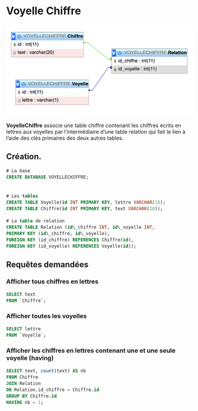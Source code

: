 # Voyelle Chiffre

![dcc1985881791e6abafceb558c446eba.png](../../../_resources/dcc1985881791e6abafceb558c446eba-1.png)

**VoyelleChiffre** associe une table chiffre contenant les chiffres écrits en lettres aux voyelles par l’intermédiaire d’une table relation qui fait le lien à l’aide des clés primaires des deux autres tables.

## Création.

```sql
# La base
CREATE DATABASE VOYELLECHIFFRE;


# Les tables
CREATE TABLE Voyelle(id INT PRIMARY KEY, lettre VARCHAR(1));
CREATE TABLE Chiffre(id INT PRIMARY KEY, text VARCHAR(20));

# La table de relation
CREATE TABLE Relation (id\_chiffre INT, id\_voyelle INT,
PRIMARY KEY (id\_chiffre, id\_voyelle),
FOREIGN KEY (id_chiffre) REFERENCES Chiffre(id),
FOREIGN KEY (id_voyelle) REFERENCES Voyelle(id));
```


## Requêtes demandées

### Afficher tous chiffres en lettres

```sql
SELECT text
FROM `Chiffre`;
```

### Afficher toutes les voyelles

```sql
SELECT lettre
FROM `Voyelle`;
```

### Afficher les chiffres en lettres contenant une et une seule voyelle (having)

```sql
SELECT text, count(text) AS nb
FROM Chiffre
JOIN Relation
ON Relation.id_chiffre = Chiffre.id
GROUP BY Chiffre.id
HAVING nb = 1;
```